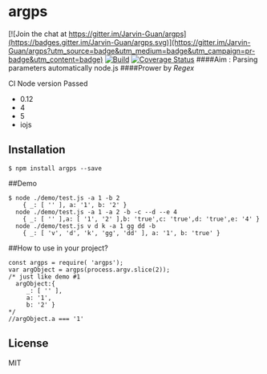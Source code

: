 # argps

[![Join the chat at https://gitter.im/Jarvin-Guan/argps](https://badges.gitter.im/Jarvin-Guan/argps.svg)](https://gitter.im/Jarvin-Guan/argps?utm_source=badge&utm_medium=badge&utm_campaign=pr-badge&utm_content=badge)
[![Build](https://travis-ci.org/Jarvin-Guan/argps.svg?branch=master)](https://travis-ci.org/Jarvin-Guan/argps/)  [![Coverage Status](https://coveralls.io/repos/github/Jarvin-Guan/argps/badge.svg?branch=master)](https://coveralls.io/github/Jarvin-Guan/argps?branch=master)
####Aim : Parsing parameters automatically     node.js
####Prower by _Regex_

CI Node version Passed
* 0.12
* 4
* 5
* iojs

## Installation
```
$ npm install argps --save
```

##Demo

```
$ node ./demo/test.js -a 1 -b 2
    { _: [ '' ], a: '1', b: '2' }
  node ./demo/test.js -a 1 -a 2 -b -c --d --e 4
    { _: [ '' ],a: [ '1', '2' ],b: 'true',c: 'true',d: 'true',e: '4' }
  node ./demo/test.js v d k -a 1 gg dd -b
    { _: [ 'v', 'd', 'k', 'gg', 'dd' ], a: '1', b: 'true' }
```

##How to use in your project?
```
const argps = require( 'argps');
var argObject = argps(process.argv.slice(2));
/* just like demo #1
  argObject:{
     _: [ '' ],
     a: '1',
     b: '2' }
*/
//argObject.a === '1'
```
 


## License

  MIT
 
